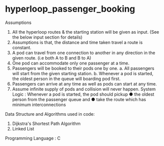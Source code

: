 # hyperloop_passenger_booking
Assumptions 
1. All the hyperloop routes &amp; the starting station will be given as input. (See the below input section for details) 
2. Assumptions is that, the distance and time taken travel a route is constant. 
3. A pod can travel from one connection to another in any direction in the given route. (i.e both A to B and B to A) 
4. One pod can accommodate only one passenger at a time. 
5. Passengers will be booked to their pods one by one. 
  a. All passengers will start from the given starting station. 
  b. Whenever a pod is started, the oldest person in the queue will boarding pod first.  
6. Passengers can arrive at any time as well as pods can start at any time. 
7. Assume infinite supply of pods and collision will never happen. 
System Logic : Whenever a pod is started, the pod should pickup 
    ● the oldest person from the passenger queue and 
    ● take the route which has minimum interconnections

Data Structure and Algorithms used in code:
1. Dijkstra's Shortest Path Algorithm
2. Linked List

Programming Language :
C
